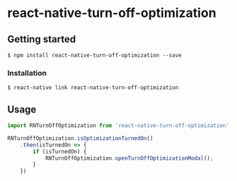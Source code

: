 # react-native-turn-off-optimization

## Getting started

`$ npm install react-native-turn-off-optimization --save`

### Installation

`$ react-native link react-native-turn-off-optimization`

## Usage
```javascript
import RNTurnOffOptimization from 'react-native-turn-off-optimization';

RNTurnOffOptimization.isOptimizationTurnedOn()
    .then(isTurnedOn => {
        if (isTurnedOn) {
            RNTurnOffOptimization.openTurnOffOptimizationModal();
        } 
    })
```